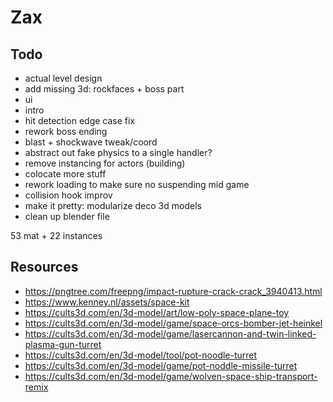 # Zax

## Todo   
- actual level design    
- add missing 3d: rockfaces + boss part 
- ui
- intro  
- hit detection edge case fix  
- rework boss ending   
- blast + shockwave tweak/coord
- abstract out fake physics to a single handler?
- remove instancing for actors (building)
- colocate more stuff  
- rework loading to make sure no suspending mid game
- collision hook improv
- make it pretty: modularize deco 3d models
- clean up blender file

53 mat + 22 instances

## Resources
- https://pngtree.com/freepng/impact-rupture-crack-crack_3940413.html
- https://www.kenney.nl/assets/space-kit
- https://cults3d.com/en/3d-model/art/low-poly-space-plane-toy
- https://cults3d.com/en/3d-model/game/space-orcs-bomber-jet-heinkel
- https://cults3d.com/en/3d-model/game/lasercannon-and-twin-linked-plasma-gun-turret
- https://cults3d.com/en/3d-model/tool/pot-noodle-turret
- https://cults3d.com/en/3d-model/game/pot-noddle-missile-turret
- https://cults3d.com/en/3d-model/game/wolven-space-ship-transport-remix